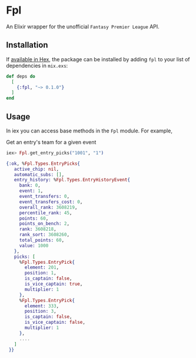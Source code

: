 # Fpl

An Elixir wrapper for the unofficial `Fantasy Premier League` API.

## Installation

If [available in Hex](https://hex.pm/docs/publish), the package can be installed
by adding `fpl` to your list of dependencies in `mix.exs`:

```elixir
def deps do
  [
    {:fpl, "~> 0.1.0"}
  ]
end
```

## Usage
In iex you can access base methods in the `Fpl` module. For example,

Get an entry's team for a given event

```elixir
iex> Fpl.get_entry_picks("1001", "1")

{:ok, %Fpl.Types.EntryPicks{
   active_chip: nil,
   automatic_subs: [],
   entry_history: %Fpl.Types.EntryHistoryEvent{
     bank: 0,
     event: 1,
     event_transfers: 0,
     event_transfers_cost: 0,
     overall_rank: 3608219,
     percentile_rank: 45,
     points: 60,
     points_on_bench: 2,
     rank: 3608218,
     rank_sort: 3608260,
     total_points: 60,
     value: 1000
   },
   picks: [
     %Fpl.Types.EntryPick{
       element: 201,
       position: 1,
       is_captain: false,
       is_vice_captain: true,
       multiplier: 1
     },
     %Fpl.Types.EntryPick{
       element: 333,
       position: 3,
       is_captain: false,
       is_vice_captain: false,
       multiplier: 1
     },
     ....
   ]
 }}
```

